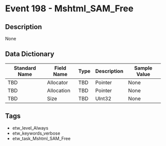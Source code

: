 # Event 198 - Mshtml_SAM_Free

## Description
None

## Data Dictionary
|Standard Name|Field Name|Type|Description|Sample Value|
|---|---|---|---|---|
|TBD|Allocator|TBD|Pointer|None|None|
|TBD|Allocation|TBD|Pointer|None|None|
|TBD|Size|TBD|UInt32|None|None|

## Tags
* etw_level_Always
* etw_keywords_verbose
* etw_task_Mshtml_SAM_Free